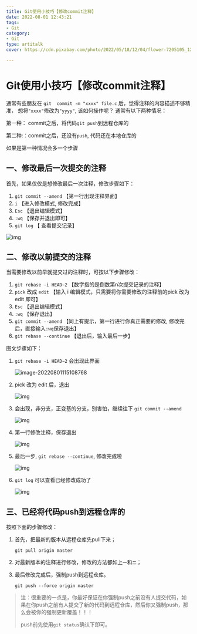 ```yaml
---
title: Git使用小技巧【修改commit注释】
date: 2022-08-01 12:43:21
tags: 
- Git
category:
- Git
type: artitalk
cover: https://cdn.pixabay.com/photo/2022/05/18/12/04/flower-7205105_1280.jpg

---
```


# Git使用小技巧【修改commit注释】

通常有些朋友在 `git  commit -m "xxxx" file.c` 后，觉得注释的内容描述不够精准，
想将`"xxxx"`修改为`"yyyy"`, 该如何操作呢？
通常有以下两种情况：

第一种： commit之后，将代码`git push`到远程仓库的

第二种:：commit之后，还没有`push`, 代码还在本地仓库的

如果是第一种情况会多一个步骤

## 一、修改最后一次提交的注释

首先，如果仅仅是想修改最后一次注释，修改步骤如下：

1. `git commit --amend`         【第一行出现注释界面】
2. `i`                                         【进入修改模式, 修改完成】
3. `Esc`                                    【退出编辑模式】
4. `:wq`                                    【保存并退出即可】
5. `git log`                             【 查看提交记录】

![img](https://cdn.jsdelivr.net/gh/hekun97/picture/Git_notes/watermark,type_ZmFuZ3poZW5naGVpdGk,shadow_10,text_aHR0cHM6Ly9ibG9nLmNzZG4ubmV0L3hpYW95dWxpa2U=,size_16,color_FFFFFF,t_70.png)

## 二、修改以前提交的注释

当需要修改以前早就提交过的注释时，可按以下步骤修改：

1. `git rebase -i HEAD~2`       【数字指的是倒数第n次提交记录的注释】
2. `pick` 改成 `edit`                  【输入 i 编辑模式，只需要将你需要修改的注释前的pick 改为 edit 即可】
3. `Esc`                                       【退出编辑模式】
4. `:wq`                                        【保存退出】
5. `git commit --amend`              【同上有提示，第一行进行你真正需要的修改, 修改完后，直接输入`:wq`保存退出】
6. `git rebase --continue`            【退出后，输入最后一步】

图文步骤如下：

1. `git rebase -i HEAD~2` 会出现此界面

   ![image-20220801115108768](https://cdn.jsdelivr.net/gh/hekun97/picture/Git_notes/image-20220801115108768.png)

2. pick 改为 edit 后，退出

   ![img](https://cdn.jsdelivr.net/gh/hekun97/picture/Git_notes/watermark,type_ZmFuZ3poZW5naGVpdGk,shadow_10,text_aHR0cHM6Ly9ibG9nLmNzZG4ubmV0L3hpYW95dWxpa2U=,size_16,color_FFFFFF,t_70-20220801113531370.png)

3. 会出现，非分支，正变基的分支，别害怕，继续往下 `git commit --amend`

   ![img](https://cdn.jsdelivr.net/gh/hekun97/picture/Git_notes/watermark,type_ZmFuZ3poZW5naGVpdGk,shadow_10,text_aHR0cHM6Ly9ibG9nLmNzZG4ubmV0L3hpYW95dWxpa2U=,size_16,color_FFFFFF,t_70-20220801113534544-20220801115001018.png)

4. 第一行修改注释，保存退出

   ![img](https://cdn.jsdelivr.net/gh/hekun97/picture/Git_notes/watermark,type_ZmFuZ3poZW5naGVpdGk,shadow_10,text_aHR0cHM6Ly9ibG9nLmNzZG4ubmV0L3hpYW95dWxpa2U=,size_16,color_FFFFFF,t_70-20220801114957165.png)

5. 最后一步, `git rebase --continue`, 修改完成啦

   ![img](https://cdn.jsdelivr.net/gh/hekun97/picture/Git_notes/watermark,type_ZmFuZ3poZW5naGVpdGk,shadow_10,text_aHR0cHM6Ly9ibG9nLmNzZG4ubmV0L3hpYW95dWxpa2U=,size_16,color_FFFFFF,t_70-20220801114953877.png)

6. `git log` 可以查看已经修改成功了

   ![img](https://cdn.jsdelivr.net/gh/hekun97/picture/Git_notes/20210728123421918.png)

## 三、已经将代码push到远程仓库的

按照下面的步骤修改：

1. 首先，把最新的版本从远程仓库先pull下来；

   `git pull origin master`

2. 对最新版本的注释进行修改，修改的方法都如上`一`和`二`；

3. 最后修改完成后，强制push到远程仓库。

   `git push --force origin master`

> 注：很重要的一点是，你最好保证在你强制push之前没有人提交代码，如果在你push之前有人提交了新的代码到远程仓库，然后你又强制push，那么会被你的强制更新覆盖！！！
>
> push前先使用`git status`确认下即可。